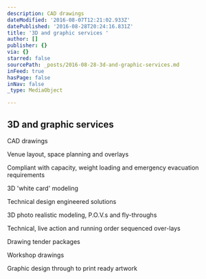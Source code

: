 ```yaml
---
description: CAD drawings
dateModified: '2016-08-07T12:21:02.933Z'
datePublished: '2016-08-28T20:24:16.831Z'
title: '3D and graphic services '
author: []
publisher: {}
via: {}
starred: false
sourcePath: _posts/2016-08-28-3d-and-graphic-services.md
inFeed: true
hasPage: false
inNav: false
_type: MediaObject

---
```

## 3D and graphic services 

CAD drawings

Venue layout, space planning and overlays

Compliant with capacity, weight loading and emergency evacuation requirements

3D 'white card' modeling

Technical design engineered solutions

3D photo realistic modeling, P.O.V.s and fly-throughs

Technical, live action and running order sequenced over-lays

Drawing tender packages

Workshop drawings

Graphic design through to print ready artwork